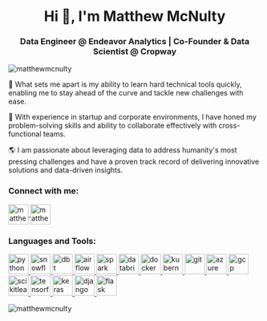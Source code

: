 <h1 align="center">Hi 👋, I'm Matthew McNulty</h1>
<h3 align="center">Data Engineer @ Endeavor Analytics | Co-Founder & Data Scientist @ Cropway</h3>

<p align="left"> <img src="https://komarev.com/ghpvc/?username=matthewmcnulty&label=Profile%20views&color=0e75b6&style=flat" alt="matthewmcnulty" /> </p>

🧠 What sets me apart is my ability to learn hard technical tools quickly, enabling me to stay ahead of the curve and tackle new challenges with ease.

🔎 With experience in startup and corporate environments, I have honed my problem-solving skills and ability to collaborate effectively with cross-functional teams. 

🌎 I am passionate about leveraging data to address humanity's most pressing challenges and have a proven track record of delivering innovative solutions and data-driven insights.

<h3 align="left">Connect with me:</h3>
<p align="left">
<a href="https://linkedin.com/in/matthewmcnulty95" target="blank"><img align="center" src="https://upload.wikimedia.org/wikipedia/commons/thumb/8/81/LinkedIn_icon.svg/108px-LinkedIn_icon.svg.png?20210220164014" alt="matthewmcnulty95" height="40"/> </a>
<a href="https://twitter.com/matthewmcnulty_" target="blank"><img align="center" src="https://upload.wikimedia.org/wikipedia/commons/thumb/6/6f/Logo_of_Twitter.svg/768px-Logo_of_Twitter.svg.png?20220821125553" alt="matthewmcnulty_" height="40"/> </a>
</p>

<h3 align="left">Languages and Tools:</h3>
<p align="left">
<a href="https://www.python.org/" onclick="window.open(this.href); return false;" rel="noreferrer"> <img src="https://upload.wikimedia.org/wikipedia/commons/thumb/f/f8/Python_logo_and_wordmark.svg/729px-Python_logo_and_wordmark.svg.png" alt="python" height="40"/> </a>
<a href="https://www.snowflake.com/en/uk/" target="_blank" rel="noreferrer"> <img src="https://upload.wikimedia.org/wikipedia/commons/thumb/f/ff/Snowflake_Logo.svg/276px-Snowflake_Logo.svg.png?20210330073721" alt="snowflake" height="40"/> </a>
<a href="https://www.getdbt.com/" target="_blank" rel="noreferrer"> <img src="https://upload.wikimedia.org/wikipedia/en/thumb/4/48/Data_build_tool_%28dbt%29_logo.svg/1200px-Data_build_tool_%28dbt%29_logo.svg.png" alt="dbt" height="40"/> </a>
<a href="https://airflow.apache.org/" target="_blank" rel="noreferrer"> <img src="https://upload.wikimedia.org/wikipedia/commons/thumb/d/de/AirflowLogo.png/1200px-AirflowLogo.png" alt="airflow" height="40"/> </a>
<a href="https://spark.apache.org/" target="_blank" rel="noreferrer"> <img src="https://upload.wikimedia.org/wikipedia/commons/thumb/f/f3/Apache_Spark_logo.svg/768px-Apache_Spark_logo.svg.png?20210416091439" alt="spark" height="40"/> </a>
<a href="https://www.databricks.com/" target="_blank" rel="noreferrer"> <img src="https://upload.wikimedia.org/wikipedia/commons/6/63/Databricks_Logo.png?20230109143554" alt="databricks" height="40"/> </a>
<a href="https://www.docker.com/" target="_blank" rel="noreferrer"> <img src="https://upload.wikimedia.org/wikipedia/commons/thumb/4/4e/Docker_%28container_engine%29_logo.svg/915px-Docker_%28container_engine%29_logo.svg.png" alt="docker" height="40"/> </a>
<a href="https://kubernetes.io/" target="_blank" rel="noreferrer"> <img src="https://upload.wikimedia.org/wikipedia/commons/thumb/6/67/Kubernetes_logo.svg/1200px-Kubernetes_logo.svg.png" alt="kubernetes" height="40"/> </a>
<a href="https://git-scm.com/" target="_blank" rel="noreferrer"> <img src="https://upload.wikimedia.org/wikipedia/commons/thumb/e/e0/Git-logo.svg/768px-Git-logo.svg.png?20160811101906" alt="git" height="40"/> </a>
<a href="https://azure.microsoft.com/en-gb/" target="_blank" rel="noreferrer"> <img src="https://upload.wikimedia.org/wikipedia/commons/thumb/a/a8/Microsoft_Azure_Logo.svg/281px-Microsoft_Azure_Logo.svg.png" alt="azure" height="40"/> </a> 
<a href="https://cloud.google.com/" target="_blank" rel="noreferrer"> <img src="https://upload.wikimedia.org/wikipedia/commons/thumb/5/51/Google_Cloud_logo.svg/768px-Google_Cloud_logo.svg.png" alt="gcp" height="40"/> </a>
<a href="https://scikit-learn.org/stable/" target="_blank" rel="noreferrer"> <img src="https://upload.wikimedia.org/wikipedia/commons/thumb/0/05/Scikit_learn_logo_small.svg/390px-Scikit_learn_logo_small.svg.png?20180808062052" alt="scikitlearn" height="40"/> </a>
<a href="https://www.tensorflow.org/" target="_blank" rel="noreferrer"> <img src="https://upload.wikimedia.org/wikipedia/commons/thumb/a/ab/TensorFlow_logo.svg/768px-TensorFlow_logo.svg.png" alt="tensorflow" height="40"/> </a>
<a href="https://keras.io/" target="_blank" rel="noreferrer"> <img src="https://upload.wikimedia.org/wikipedia/commons/thumb/a/ae/Keras_logo.svg/768px-Keras_logo.svg.png" alt="keras" height="40"/> </a>
<a href="https://www.djangoproject.com/" target="_blank" rel="noreferrer"> <img src="https://upload.wikimedia.org/wikipedia/de/thumb/0/0e/Django-logo.svg/756px-Django-logo.svg.png?20080114132047" alt="django" height="40"/> </a>
<a href="https://flask.palletsprojects.com/en/3.0.x/" target="_blank" rel="noreferrer"> <img src="https://upload.wikimedia.org/wikipedia/commons/thumb/3/3c/Flask_logo.svg/690px-Flask_logo.svg.png" alt="flask" height="40"/> </a>
</p>

<p><img align="center" src="https://github-readme-streak-stats.herokuapp.com/?user=matthewmcnulty&" alt="matthewmcnulty" /></p>
